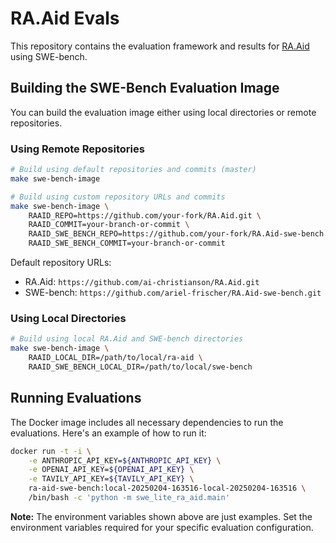 # RA.Aid Evals

This repository contains the evaluation framework and results for [RA.Aid](https://github.com/ai-christianson/RA.Aid) using SWE-bench.

## Building the SWE-Bench Evaluation Image

You can build the evaluation image either using local directories or remote repositories.

### Using Remote Repositories

```bash
# Build using default repositories and commits (master)
make swe-bench-image

# Build using custom repository URLs and commits
make swe-bench-image \
    RAAID_REPO=https://github.com/your-fork/RA.Aid.git \
    RAAID_COMMIT=your-branch-or-commit \
    RAAID_SWE_BENCH_REPO=https://github.com/your-fork/RA.Aid-swe-bench.git \
    RAAID_SWE_BENCH_COMMIT=your-branch-or-commit
```

Default repository URLs:
- RA.Aid: `https://github.com/ai-christianson/RA.Aid.git`
- SWE-bench: `https://github.com/ariel-frischer/RA.Aid-swe-bench.git`

### Using Local Directories

```bash
# Build using local RA.Aid and SWE-bench directories
make swe-bench-image \
    RAAID_LOCAL_DIR=/path/to/local/ra-aid \
    RAAID_SWE_BENCH_LOCAL_DIR=/path/to/local/swe-bench
```

## Running Evaluations

The Docker image includes all necessary dependencies to run the evaluations. Here's an example of how to run it:

```bash
docker run -t -i \
    -e ANTHROPIC_API_KEY=${ANTHROPIC_API_KEY} \
    -e OPENAI_API_KEY=${OPENAI_API_KEY} \
    -e TAVILY_API_KEY=${TAVILY_API_KEY} \
    ra-aid-swe-bench:local-20250204-163516-local-20250204-163516 \
    /bin/bash -c 'python -m swe_lite_ra_aid.main'
```

**Note:** The environment variables shown above are just examples. Set the environment variables required for your specific evaluation configuration.
